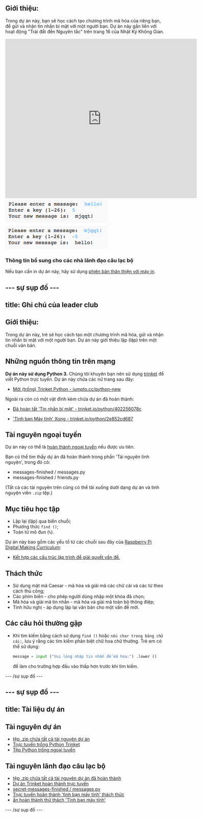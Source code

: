 ## Giới thiệu:

Trong dự án này, bạn sẽ học cách tạo chương trình mã hóa của riêng bạn, để gửi và nhận tin nhắn bí mật với một người bạn. Dự án này gắn liền với hoạt động "Trái đất đến Nguyên tắc" trên trang 16 của Nhật Ký Không Gian.

<div class="trinket">
  <iframe src="https://trinket.io/embed/python/402256078c?outputOnly=true&start=result" width="600" height="500" frameborder="0" marginwidth="0" marginheight="0" allowfullscreen>
  </iframe>
  <img src="images/messages-finished.png">
</div>

### Thông tin bổ sung cho các nhà lãnh đạo câu lạc bộ

Nếu bạn cần in dự án này, hãy sử dụng [phiên bản thân thiện với máy in](https://projects.raspberrypi.org/en/projects/secret-messages/print).

## \--- sự sụp đổ \---

## title: Ghi chú của leader club

## Giới thiệu:

Trong dự án này, trẻ sẽ học cách tạo một chương trình mã hóa, gửi và nhận tin nhắn bí mật với một người bạn. Dự án này giới thiệu lặp (lặp) trên một chuỗi văn bản.

## Những nguồn thông tin trên mạng

**Dự án này sử dụng Python 3.** Chúng tôi khuyên bạn nên sử dụng [trinket](https://trinket.io/) để viết Python trực tuyến. Dự án này chứa các nữ trang sau đây:

* [Mới (trống) Trinket Python - jumpto.cc/python-new](http://jumpto.cc/python-new)

Ngoài ra còn có một vật đính kèm chứa dự án đã hoàn thành:

* [Đã hoàn tất 'Tin nhắn bí mật' - trinket.io/python/402256078c](https://trinket.io/python/402256078c)

* ['Tình bạn Máy tính' Xong - trinket.io/python/2e852cd687](https://trinket.io/python/2e852cd687)

## Tài nguyên ngoại tuyến

Dự án này có thể là [hoàn thành ngoại tuyến](https://www.codeclubprojects.org/en-GB/resources/python-working-offline/) nếu được ưu tiên.

Bạn có thể tìm thấy dự án đã hoàn thành trong phần 'Tài nguyên tình nguyện', trong đó có:

* messages-finished / messages.py
* messages-finished / friends.py

(Tất cả các tài nguyên trên cũng có thể tải xuống dưới dạng dự án và tình nguyện viên `.zip` tệp.)

## Mục tiêu học tập

* Lặp lại (lặp) qua biến chuỗi;
* Phương thức `find ()`;
* Toán tử mô đun (`%`).

Dự án này bao gồm các yếu tố từ các chuỗi sau đây của [Raspberry Pi Digital Making Curriculum](http://rpf.io/curriculum):

* [Kết hợp các cấu trúc lập trình để giải quyết vấn đề.](https://www.raspberrypi.org/curriculum/programming/builder)

## Thách thức

* Sử dụng mật mã Caesar - mã hóa và giải mã các chữ cái và các từ theo cách thủ công;
* Các phím biến - cho phép người dùng nhập một khóa đã chọn;
* Mã hóa và giải mã tin nhắn - mã hóa và giải mã toàn bộ thông điệp;
* Tính hữu nghị - áp dụng lặp lại văn bản cho một vấn đề mới.

## Các câu hỏi thường gặp

* Khi tìm kiếm bằng cách sử dụng `find ()` hoặc `nếu char trong bảng chữ cái:`, lưu ý rằng các tìm kiếm phân biệt chữ hoa chữ thường. Trẻ em có thể sử dụng:
    
    ```python
    message = input ("Vui lòng nhập tin nhắn để mã hóa:") .lower ()
    ```
    
    để làm cho trường hợp đầu vào thấp hơn trước khi tìm kiếm.

\--- /sự sụp đổ \---

## \--- sự sụp đổ \---

## title: Tài liệu dự án

## Tài nguyên dự án

* [tệp .zip chứa tất cả tài nguyên dự án](resources/secret-messages-project-resources.zip)
* [Trực tuyến trống Python Trinket](http://jumpto.cc/python-new)
* [Tệp Python trống ngoại tuyến](resources/new-new.py)

## Tài nguyên lãnh đạo câu lạc bộ

* [tệp .zip chứa tất cả tài nguyên dự án đã hoàn thành](resources/secret-messages-volunteer-resources.zip)
* [Dự án Trinket hoàn thành trực tuyến](https://trinket.io/python/402256078c)
* [secret-messages-finished / messages.py](resources/secret-messages-finished-messages.py)
* [Trực tuyến hoàn thành 'tình bạn máy tính' thách thức](https://trinket.io/python/2e852cd687)
* [ẩn hoàn thành thử thách 'Tình bạn máy tính'](resources/friendship-calculator-finished-friends.py)

\--- /sự sụp đổ \---